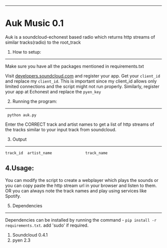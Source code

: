-------------------------------------------------------------------------------------------------------
Auk Music 0.1
==============


Auk is a soundcloud-echonest based radio which returns http streams of similar tracks(radio) to the root_track


1. How to setup:
-----------------

Make sure you have all the packages mentioned in requirements.txt

Visit [developers.soundcloud.com](developers.soundcloud.com) and register your app. Get your `client_id` and replace my `client_id`. This is important since my client_id allows only limited connections and the script might not run properly.
Similarly, register your app at Echonest and replace the `pyen_key`

2. Running the program:
-----------------------

```
 python auk.py
 ```
  Enter the CORRECT track and artist names to get a list of http streams of the tracks similar to your input track from soundcloud.
 
3. Output
---------

```
track_id  artist_name               track_name
```
  
4.Usage:
--------
 You can modify the script to create a webplayer which plays the sounds or you can copy paste the http stream url in your browser and listen to them.
 OR you can always note the track names and play using services like Spotify.
  

5. Dependencies
-----------

Dependencies can be installed by running the command - `pip install -r requirements.txt`.
add 'sudo' if required.

1. Soundcloud 0.4.1
2. pyen 2.3